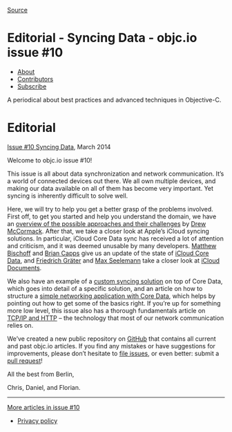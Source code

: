 [Source](http://www.objc.io/issue-10/editorial.html "Permalink to Editorial - Syncing Data - objc.io issue #10 ")

# Editorial - Syncing Data - objc.io issue #10 

  * [About][1]
  * [Contributors][2]
  * [Subscribe][3]

A periodical about best practices and advanced techniques in Objective-C.

# Editorial

[Issue #10 Syncing Data][4], March 2014

Welcome to objc.io issue #10!

This issue is all about data synchronization and network communication. It’s a world of connected devices out there. We all own multiple devices, and making our data available on all of them has become very important. Yet syncing is inherently difficult to solve well.

Here, we will try to help you get a better grasp of the problems involved. First off, to get you started and help you understand the domain, we have an [overview of the possible approaches and their challenges][5] by [Drew McCormack][6]. After that, we take a closer look at Apple’s iCloud syncing solutions. In particular, iCloud Core Data sync has received a lot of attention and criticism, and it was deemed unusable by many developers. [Matthew Bischoff][7] and [Brian Capps][8] give us an update of the state of [iCloud Core Data][9], and [Friedrich Gräter][10] and [Max Seelemann][11] take a closer look at [iCloud Documents][12].

We also have an example of a [custom syncing solution][13] on top of Core Data, which goes into detail of a specific solution, and an article on how to structure a [simple networking application with Core Data][14], which helps by pointing out how to get some of the basics right. If you’re up for something more low level, this issue also has a thorough fundamentals article on [TCP/IP and HTTP][15] – the technology that most of our network communication relies on.

We’ve created a new public repository on [GitHub][16] that contains all current and past objc.io articles. If you find any mistakes or have suggestions for improvements, please don’t hesitate to [file issues][17], or even better: submit a [pull request][18]!

All the best from Berlin,

Chris, Daniel, and Florian.




* * *

[More articles in issue #10][19]

  * [Privacy policy][20]

   [1]: http://www.objc.io/about.html
   [2]: http://www.objc.io/contributors.html
   [3]: http://www.objc.io/subscribe.html
   [4]: http://www.objc.io/issue-10/index.html
   [5]: http://www.objc.io/issue-10/data-synchronization.html
   [6]: https://twitter.com/drewmccormack
   [7]: https://twitter.com/mb
   [8]: https://twitter.com/bcapps
   [9]: http://www.objc.io/issue-10/icloud-core-data.html
   [10]: https://twitter.com/hdrxs
   [11]: http://twitter.com/macguru17
   [12]: http://www.objc.io/issue-10/icloud-document-store.html
   [13]: http://www.objc.io/issue-10/sync-case-study.html
   [14]: http://www.objc.io/issue-10/networked-core-data-application.html
   [15]: http://www.objc.io/issue-10/ip-tcp-http.html
   [16]: https://github.com/objcio/articles
   [17]: https://github.com/objcio/articles/issues
   [18]: https://github.com/objcio/articles/pulls
   [19]: http://www.objc.io/issue-10
   [20]: http://www.objc.io/privacy.html
